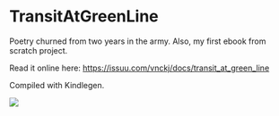 # TransitAtGreenLine
Poetry churned from two years in the army. Also, my first ebook from scratch project.

Read it online here: https://issuu.com/vnckj/docs/transit_at_green_line

Compiled with Kindlegen.

![](https://github.com/herringblue/TransitAtGreenLine/blob/master/Composition/cover.jpg?raw=true)
